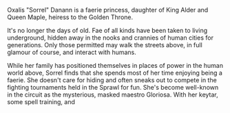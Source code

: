 Oxalis "Sorrel" Danann is a faerie princess, daughter of King Alder and Queen Maple, heiress to the Golden Throne.

It's no longer the days of old. Fae of all kinds have been taken to living underground, hidden away in the nooks and crannies of human cities for generations. Only those permitted may walk the streets above, in full glamour of course, and interact with humans.

While her family has positioned themselves in places of power in the human world above, Sorrel finds that she spends most of her time enjoying being a faerie. She doesn't care for hiding and often sneaks out to compete in the fighting tournaments held in the Sprawl for fun. She's become well-known in the circuit as the mysterious, masked maestro Gloriosa. With her keytar, some spell training, and 

